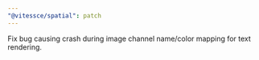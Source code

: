 ```yaml
---
"@vitessce/spatial": patch
---
```


Fix bug causing crash during image channel name/color mapping for text rendering.
